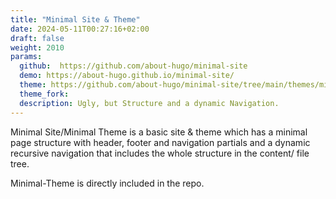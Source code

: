 ```yaml
---
title: "Minimal Site & Theme"
date: 2024-05-11T00:27:16+02:00
draft: false
weight: 2010
params:
  github:  https://github.com/about-hugo/minimal-site
  demo: https://about-hugo.github.io/minimal-site/
  theme: https://github.com/about-hugo/minimal-site/tree/main/themes/minimal-theme
  theme_fork: 
  description: Ugly, but Structure and a dynamic Navigation.
---
```

Minimal Site/Minimal Theme is a basic site & theme 
which has a minimal page structure with header, footer and navigation partials
and a dynamic recursive navigation that includes the whole structure in the
content/ file tree.

Minimal-Theme is directly included in the repo.